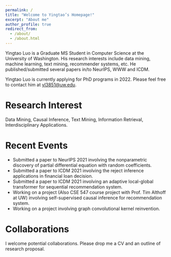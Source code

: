 ```yaml
---
permalink: /
title: "Welcome to Yingtao’s Homepage!"
excerpt: "About me"
author_profile: true
redirect_from: 
  - /about/
  - /about.html
---
```


Yingtao Luo is a Graduate MS Student in Computer Science at the University of Washington. His research interests include data mining, machine learning, text mining, recommender systems, etc. He published/submitted several papers in/to NeurIPS, WWW and ICDM.  

Yingtao Luo is currently applying for PhD programs in 2022. Please feel free to contact him at yl3851@uw.edu.

Research Interest
======
Data Mining, Causal Inference, Text Mining, Information Retrieval, Interdisciplinary Applications.

Recent Events
======
- Submitted a paper to NeurIPS 2021 involving the nonparametric discovery of partial differential equation with random coefficients.
- Submitted a paper to ICDM 2021 involving the reject inference applications in financial loan decision.
- Submitted a paper to ICDM 2021 involving an adaptive local-global transformer for sequential recommendation system.
- Working on a project (Also CSE 547 course project with Prof. Tim Althoff at UW) involving self-supervised causal inference for recommendation system.
- Working on a project involving graph convolutional kernel reinvention.

Collaborations
======
I welcome potential collaborations. Please drop me a CV and an outline of research proposal.
